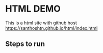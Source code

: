 # HTML DEMO
This is a html site with github host 
https://santhoshtn.github.io/html/index.html
## Steps to run
